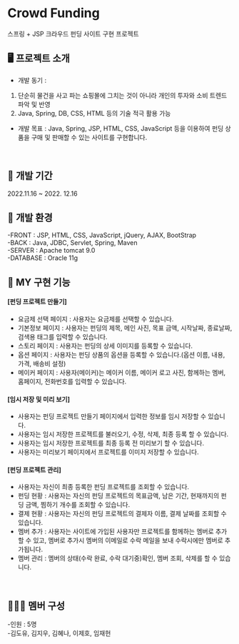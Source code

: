 # Crowd Funding
스프링 + JSP 크라우드 펀딩 사이트 구현 프로젝트

## 🖥 프로젝트 소개
- 개발 동기 : <br>
1. 단순히 물건을 사고 파는 쇼핑몰에 그치는 것이 아니라 개인의 투자와 소비 트렌드 파악 및 반영
2. Java, Spring, DB, CSS, HTML 등의 기술 적극 활용 가능
- 개발 목표 : Java, Spring, JSP, HTML, CSS, JavaScript 등을 이용하여 펀딩 상품을 구매 및 판매할 수 있는 사이트를 구현합니다.
<br>

## 📅 개발 기간
2022.11.16 ~ 2022. 12.16
<br>

## 🔧 개발 환경
-FRONT : JSP, HTML, CSS, JavaScript, jQuery, AJAX, BootStrap
<br>
-BACK : Java, JDBC, Servlet, Spring, Maven
<br>
-SERVER : Apache tomcat 9.0
<br>
-DATABASE : Oracle 11g
<br>

## 📌 MY 구현 기능
#### [펀딩 프로젝트 만들기]
- 요금제 선택 페이지 : 사용자는 요금제를 선택할 수 있습니다.
- 기본정보 페이지 : 사용자는 펀딩의 제목, 메인 사진, 목표 금액, 시작날짜, 종료날짜, 검색용 태그를 입력할 수 있습니다.
- 스토리 페이지 : 사용자는 펀딩의 상세 이미지를 등록할 수 있습니다.
- 옵션 페이지 : 사용자는 펀딩 상품의 옵션을 등록할 수 있습니다.(옵션 이름, 내용, 가격, 배송비 설정)
- 메이커 페이지 : 사용자(메이커)는 메이커 이름, 메이커 로고 사진, 함께하는 멤버, 홈페이지, 전화번호를 입력할 수 있습니다.

#### [임시 저장 및 미리 보기]
- 사용자는 펀딩 프로젝트 만들기 페이지에서 입력한 정보를 임시 저장할 수 있습니다.
- 사용자는 임시 저장한 프로젝트를 불러오기, 수정, 삭제, 최종 등록 할 수 있습니다.
- 사용자는 임시 저장한 프로젝트를 최종 등록 전 미리보기 할 수 있습니다.
- 사용자는 미리보기 페이지에서 프로젝트를 이미지 저장할 수 있습니다.

#### [펀딩 프로젝트 관리]
- 사용자는 자신이 최종 등록한 펀딩 프로젝트를 조회할 수 있습니다.
- 펀딩 현황 : 사용자는 자신의 펀딩 프로젝트의 목표금액, 남은 기간, 현재까지의 펀딩 금액, 찜하기 개수를 조회할 수 있습니다.
- 결제 현황 : 사용자는 자신의 펀딩 프로젝트의 결제자 이름, 결제 날짜를 조회할 수 있습니다.
- 멤버 추가 : 사용자는 사이트에 가입된 사용자만 프로젝트를 함께하는 멤버로 추가할 수 있고, 멤버로 추가시 멤버의 이메일로 수락 메일을 보내 수락시에만 멤버로 추가됩니다. 
- 멤버 관리 : 멤버의 상태(수락 완료, 수락 대기중)확인, 멤버 조회, 삭제를 할 수 있습니다.

<br>

## 💁🏻‍♀️ 멤버 구성
-인원 : 5명<br>
-김도유, 김지우, 김혜나, 이제호, 임재헌
